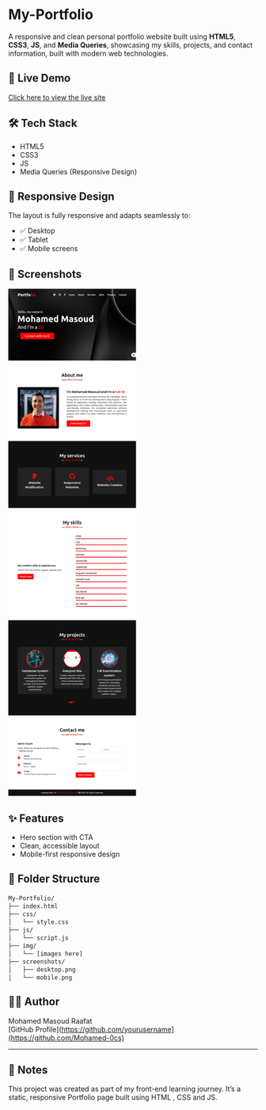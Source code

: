 # My-Portfolio
A responsive and clean personal portfolio website   built using **HTML5**, **CSS3**, **JS**, and **Media Queries**, showcasing my skills, projects, and contact information, built with modern web technologies.

## 🚀 Live Demo
[Click here to view the live site](https://mohamed-0cs.github.io/My-Portfolio/)

## 🛠️ Tech Stack
- HTML5
- CSS3
- JS
- Media Queries (Responsive Design)

## 📱 Responsive Design
The layout is fully responsive and adapts seamlessly to:
- ✅ Desktop
- ✅ Tablet
- ✅ Mobile screens

## 📸 Screenshots
![Desktop Version](./Screenshots/desktop%20pic.png)

## ✨ Features
- Hero section with CTA
- Clean, accessible layout
- Mobile-first responsive design

## 📁 Folder Structure
```
My-Portfolio/
├── index.html
├── css/
│   └── style.css
├── js/
│   └── script.js
├── img/
│   └── [images here]
├── screenshots/
│   ├── desktop.png
│   └── mobile.png
```

## 🧑‍💻 Author
Mohamed Masoud Raafat  
[GitHub Profile](https://github.com/yourusername](https://github.com/Mohamed-0cs)

---

## 📌 Notes
This project was created as part of my front-end learning journey. It’s a static, responsive Portfolio page built using  HTML , CSS  and JS.
